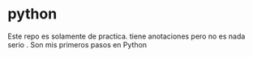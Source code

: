 # python

Este repo es solamente de practica. tiene anotaciones pero no es nada serio . Son mis primeros pasos en Python
